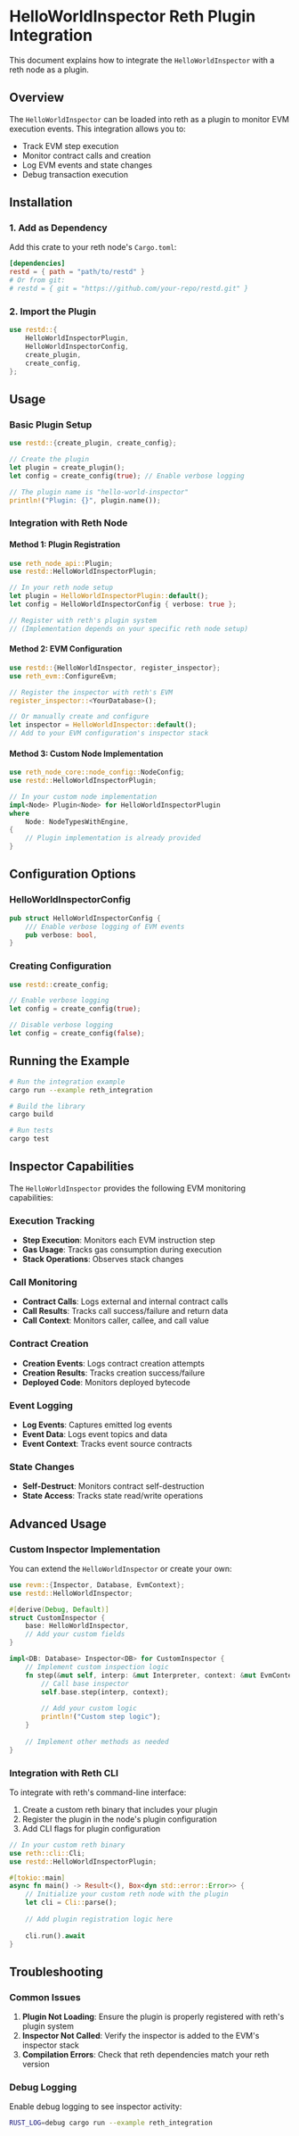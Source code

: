 # HelloWorldInspector Reth Plugin Integration

This document explains how to integrate the `HelloWorldInspector` with a reth node as a plugin.

## Overview

The `HelloWorldInspector` can be loaded into reth as a plugin to monitor EVM execution events. This integration allows you to:

- Track EVM step execution
- Monitor contract calls and creation
- Log EVM events and state changes
- Debug transaction execution

## Installation

### 1. Add as Dependency

Add this crate to your reth node's `Cargo.toml`:

```toml
[dependencies]
restd = { path = "path/to/restd" }
# Or from git:
# restd = { git = "https://github.com/your-repo/restd.git" }
```

### 2. Import the Plugin

```rust
use restd::{
    HelloWorldInspectorPlugin,
    HelloWorldInspectorConfig,
    create_plugin,
    create_config,
};
```

## Usage

### Basic Plugin Setup

```rust
use restd::{create_plugin, create_config};

// Create the plugin
let plugin = create_plugin();
let config = create_config(true); // Enable verbose logging

// The plugin name is "hello-world-inspector"
println!("Plugin: {}", plugin.name());
```

### Integration with Reth Node

#### Method 1: Plugin Registration

```rust
use reth_node_api::Plugin;
use restd::HelloWorldInspectorPlugin;

// In your reth node setup
let plugin = HelloWorldInspectorPlugin::default();
let config = HelloWorldInspectorConfig { verbose: true };

// Register with reth's plugin system
// (Implementation depends on your specific reth node setup)
```

#### Method 2: EVM Configuration

```rust
use restd::{HelloWorldInspector, register_inspector};
use reth_evm::ConfigureEvm;

// Register the inspector with reth's EVM
register_inspector::<YourDatabase>();

// Or manually create and configure
let inspector = HelloWorldInspector::default();
// Add to your EVM configuration's inspector stack
```

#### Method 3: Custom Node Implementation

```rust
use reth_node_core::node_config::NodeConfig;
use restd::HelloWorldInspectorPlugin;

// In your custom node implementation
impl<Node> Plugin<Node> for HelloWorldInspectorPlugin
where
    Node: NodeTypesWithEngine,
{
    // Plugin implementation is already provided
}
```

## Configuration Options

### HelloWorldInspectorConfig

```rust
pub struct HelloWorldInspectorConfig {
    /// Enable verbose logging of EVM events
    pub verbose: bool,
}
```

### Creating Configuration

```rust
use restd::create_config;

// Enable verbose logging
let config = create_config(true);

// Disable verbose logging
let config = create_config(false);
```

## Running the Example

```bash
# Run the integration example
cargo run --example reth_integration

# Build the library
cargo build

# Run tests
cargo test
```

## Inspector Capabilities

The `HelloWorldInspector` provides the following EVM monitoring capabilities:

### Execution Tracking
- **Step Execution**: Monitors each EVM instruction step
- **Gas Usage**: Tracks gas consumption during execution
- **Stack Operations**: Observes stack changes

### Call Monitoring
- **Contract Calls**: Logs external and internal contract calls
- **Call Results**: Tracks call success/failure and return data
- **Call Context**: Monitors caller, callee, and call value

### Contract Creation
- **Creation Events**: Logs contract creation attempts
- **Creation Results**: Tracks creation success/failure
- **Deployed Code**: Monitors deployed bytecode

### Event Logging
- **Log Events**: Captures emitted log events
- **Event Data**: Logs event topics and data
- **Event Context**: Tracks event source contracts

### State Changes
- **Self-Destruct**: Monitors contract self-destruction
- **State Access**: Tracks state read/write operations

## Advanced Usage

### Custom Inspector Implementation

You can extend the `HelloWorldInspector` or create your own:

```rust
use revm::{Inspector, Database, EvmContext};
use restd::HelloWorldInspector;

#[derive(Debug, Default)]
struct CustomInspector {
    base: HelloWorldInspector,
    // Add your custom fields
}

impl<DB: Database> Inspector<DB> for CustomInspector {
    // Implement custom inspection logic
    fn step(&mut self, interp: &mut Interpreter, context: &mut EvmContext<DB>) {
        // Call base inspector
        self.base.step(interp, context);
        
        // Add your custom logic
        println!("Custom step logic");
    }
    
    // Implement other methods as needed
}
```

### Integration with Reth CLI

To integrate with reth's command-line interface:

1. Create a custom reth binary that includes your plugin
2. Register the plugin in the node's plugin configuration
3. Add CLI flags for plugin configuration

```rust
// In your custom reth binary
use reth::cli::Cli;
use restd::HelloWorldInspectorPlugin;

#[tokio::main]
async fn main() -> Result<(), Box<dyn std::error::Error>> {
    // Initialize your custom reth node with the plugin
    let cli = Cli::parse();
    
    // Add plugin registration logic here
    
    cli.run().await
}
```

## Troubleshooting

### Common Issues

1. **Plugin Not Loading**: Ensure the plugin is properly registered with reth's plugin system
2. **Inspector Not Called**: Verify the inspector is added to the EVM's inspector stack
3. **Compilation Errors**: Check that reth dependencies match your reth version

### Debug Logging

Enable debug logging to see inspector activity:

```bash
RUST_LOG=debug cargo run --example reth_integration
```